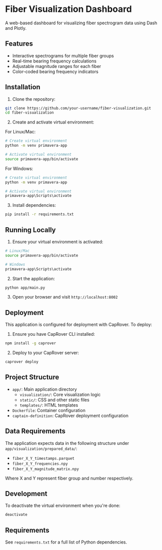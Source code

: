 # Fiber Visualization Dashboard

A web-based dashboard for visualizing fiber spectrogram data using Dash and Plotly.

## Features

- Interactive spectrograms for multiple fiber groups
- Real-time bearing frequency calculations
- Adjustable magnitude ranges for each fiber
- Color-coded bearing frequency indicators

## Installation

1. Clone the repository:
```bash
git clone https://github.com/your-username/fiber-visualization.git
cd fiber-visualization
```

2. Create and activate virtual environment:

For Linux/Mac:
```bash
# Create virtual environment
python -m venv primavera-app

# Activate virtual environment
source primavera-app/bin/activate
```

For Windows:
```bash
# Create virtual environment
python -m venv primavera-app

# Activate virtual environment
primavera-app\Scripts\activate
```

3. Install dependencies:
```bash
pip install -r requirements.txt
```

## Running Locally

1. Ensure your virtual environment is activated:
```bash
# Linux/Mac
source primavera-app/bin/activate

# Windows
primavera-app\Scripts\activate
```

2. Start the application:
```bash
python app/main.py
```

3. Open your browser and visit `http://localhost:8002`

## Deployment

This application is configured for deployment with CapRover. To deploy:

1. Ensure you have CapRover CLI installed:
```bash
npm install -g caprover
```

2. Deploy to your CapRover server:
```bash
caprover deploy
```

## Project Structure

- `app/`: Main application directory
  - `visualization/`: Core visualization logic
  - `static/`: CSS and other static files
  - `templates/`: HTML templates
- `Dockerfile`: Container configuration
- `captain-definition`: CapRover deployment configuration

## Data Requirements

The application expects data in the following structure under `app/visualization/prepared_data/`:
- `fiber_X_Y_timestamps.parquet`
- `fiber_X_Y_frequencies.npy`
- `fiber_X_Y_magnitude_matrix.npy`

Where X and Y represent fiber group and number respectively.

## Development

To deactivate the virtual environment when you're done:
```bash
deactivate
```

## Requirements

See `requirements.txt` for a full list of Python dependencies.
